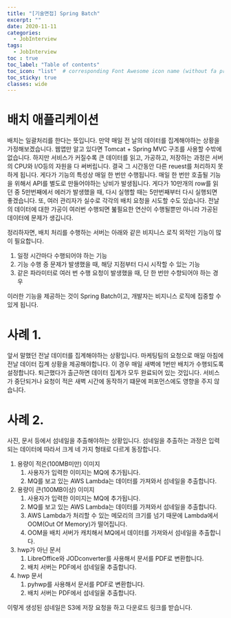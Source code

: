 ```yaml
---
title: "[기술면접] Spring Batch"
excerpt: ""
date: 2020-11-11
categories:
  - JobInterview
tags:
  - JobInterview
toc : true
toc_label: "Table of contents"
toc_icon: "list"  # corresponding Font Awesome icon name (without fa prefix)
toc_sticky: true
classes: wide
---
```



# 배치 애플리케이션

배치는 일괄처리를 한다는 뜻입니다. 만약 매일 전 날의 데이터를 집계해야하는 상황을 가정해보겠습니다. 웹앱만 알고 있다면 Tomcat + Spring MVC 구조를 사용할 수밖에 없습니다.
하지만 서비스가 커질수록 큰 데이터를 읽고, 가공하고, 저장하는 과정은 서버의 CPU와 I/O등의 자원을 다 써버립니다. 결국 그 시간동안 다른 reuest를 처리하지 못하게 됩니다. 
게다가 기능의 특성상 매일 한 번만 수행됩니다. 매일 한 번만 호출될 기능을 위해서 API를 별도로 만들어야하는 낭비가 발생됩니다. 게다가 10만개의 row를 읽던 중 5만번째에서 에러가 발생했을 때,
다시 실행할 때는 5만번째부터 다시 실행되면 좋겠습니다. 또, 여러 관리자가 실수로 각각의 배치 요청을 시도할 수도 있습니다. 전날의 데이터에 대한 가공이 여러번 수행되면 붎필요한 연산이 수행될뿐만 아니라
가공된 데이터에 문제가 생깁니다.

정리하자면, 배치 처리를 수행하는 서버는 아래와 같은 비지니스 로직 외적인 기능이 많이 필요합니다. 

1. 일정 시간마다 수행되어야 하는 기능
1. 기능 수행 중 문제가 발생했을 때, 해당 지점부터 다시 시작할 수 있는 기능
1. 같은 파라미터로 여러 번 수행 요청이 발생했을 때, 단 한 번만 수향되어야 하는 경우

이러한 기능을 제공하는 것이 Spring Batch이고, 개발자는 비지니스 로직에 집중할 수 있게 됩니다.

# 사례 1. 

앞서 말했던 전날 데이터를 집계해야하는 상황입니다. 마케팅팀의 요청으로 매일 아침에 전날 데이터 집계 상황을 제공해야합니다. 이 경우 매일 새벽에 1번만 배치가 수행되도록 설정합니다.
퇴근했다가 출근하면 데이터 집계가 모두 완료되어 있는 것입니다. 서비스가 중단되거나 요청이 적은 새벽 시간에 동작하기 떄문에 퍼포먼스에도 영향을 주지 않습니다. 

# 사례 2. 

사진, 문서 등에서 섬네일을 추출해야하는 상황입니다. 섬네일을 추출하는 과정은 입력되는 데이터에 따라서 크게 네 가지 형태로 다르게 동장합니다.

1. 용량이 적은(100MB미만) 이미지
    1. 사용자가 입력한 이미지는 MQ에 추가됩니다. 
    1. MQ를 보고 있는 AWS Lambda는 데이터를 가져와서 섬네일을 추출합니다.
1. 용량이 큰(100MB이상) 이미지
    1. 사용자가 입력한 이미지는 MQ에 추가됩니다. 
    1. MQ를 보고 있는 AWS Lambda는 데이터를 가져와서 섬네일을 추출합니다.
    1. AWS Lambda가 처리할 수 있는 메모리의 크기를 넘기 때문에 Lambda에서 OOM(Out Of Memory)가 떨어집니다. 
    1. OOM을 배치 서버가 캐치해서 MQ에서 데이터를 가져와서 섬네일을 추출합니다.
1. hwp가 아닌 문서
    1. LibreOffice와 JODconverter를 사용해서 문서를 PDF로 변환합니다. 
    1. 배치 서버는 PDF에서 섬네일울 추출합니다.   
1. hwp 문서
    1. pyhwp를 사용해서 문서를 PDF로 변환합니다. 
    1. 배치 서버는 PDF에서 섬네일울 추출합니다.   

이렇게 생성된 섬네일은 S3에 저장 요청을 하고 다운로드 링크를 받습니다.